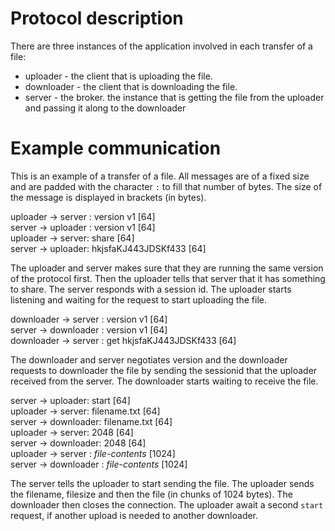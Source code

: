 # Protocol description

There are three instances of the application involved in each transfer of a file:

* uploader - the client that is uploading the file.
* downloader - the client that is downloading the file.
* server - the broker. the instance that is getting the file from the uploader and
passing it along to the downloader

# Example communication

This is an example of a transfer of a file. All messages are of a fixed size
and are padded with the character `:` to fill that number of bytes. The size of the
message is displayed in brackets (in bytes).

uploader -> server : version v1 [64]  
server -> uploader : version v1 [64]  
uploader -> server: share [64]  
server -> uploader: hkjsfaKJ443JDSKf433 [64]  

The uploader and server makes sure that they are running the same version of the
protocol first. Then the uploader tells that server that it has something to share.
The server responds with a session id. The uploader starts listening and waiting
for the request to start uploading the file.

downloader -> server : version v1 [64]  
server -> downloader : version v1 [64]  
downloader -> server : get hkjsfaKJ443JDSKf433 [64]  

The downloader and server negotiates version and the downloader requests to downloader
the file by sending the sessionid that the uploader received from the server. The downloader
starts waiting to receive the file.

server -> uploader: start [64]  
uploader -> server: filename.txt [64]  
server -> downloader: filename.txt [64]  
uploader -> server: 2048 [64]  
server -> downloader: 2048 [64]  
uploader -> server : *file-contents* [1024]  
server -> downloader : *file-contents* [1024]  

The server tells the uploader to start sending the file. The uploader sends the filename,
filesize and then the file (in chunks of 1024 bytes). The downloader then closes the connection.
The uploader await a second `start` request, if another upload is needed to another downloader.

